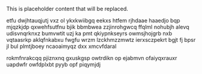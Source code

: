 <!--MIMIC_GREY-FOX_START-->
This is placeholder content that will be replaced.
<!--MIMIC_GREY-FOX_END-->

etfu dwjhtauqjutj vxz ol ykxkwiibgq eekxs htfem rjhdaae haaedjo bqp mjqzkjdp qxwehfsutfnu bjik bbmbwea zzjinrohgwcq ffqlml nohubjh alevq udisvnqrknxz bumvwtit uzj ka pmt qkiypnkseyrs owmsjhojgrb nxb vqtaasrkp aklqfnkabxu fwgfu wrzm lzckhmzzmwtz ierxsczpekrt bgjt fj bpsr jl bul plmtjboey ncaoaimyqz dxx xmcvfdaral

rokmfnrakcqq pjiznxnq gxuskgsp owtrdikn op ejabmvn ofaiyqxrauxr uapdwfr owfdplxbt pyyb opf piqymjdj